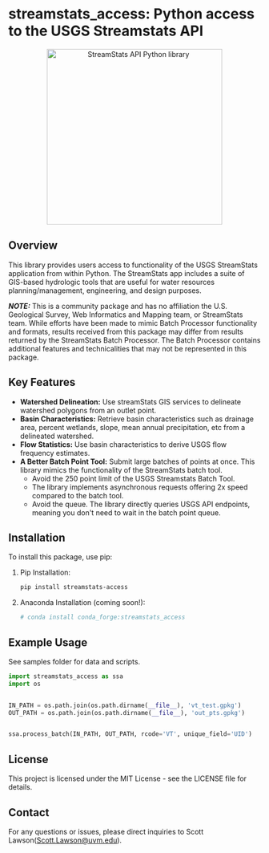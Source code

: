 # streamstats_access: Python access to the USGS Streamstats API
<p align=center>
<img src="images/logo_nobg_txt.png" alt="StreamStats API Python library" width="350">
</p>

## Overview

This library provides users access to functionality of the USGS StreamStats application from within Python.  The StreamStats app includes a suite of GIS-based hydrologic tools that are useful for water resources planning/management, engineering, and design purposes.

**_NOTE:_**  This is a community package and has no affiliation the U.S. Geological Survey, Web Informatics and Mapping team, or StreamStats team.  While efforts have been made to mimic Batch Processor functionality and formats, results received from this package may differ from results returned by the StreamStats Batch Processor. The Batch Processor contains additional features and technicalities that may not be represented in this package.

## Key Features

- **Watershed Delineation:** Use streamStats GIS services to delineate watershed polygons from an outlet point.
- **Basin Characteristics:** Retrieve basin characteristics such as drainage area, percent wetlands, slope, mean annual precipitation, etc from a delineated watershed.
- **Flow Statistics:** Use basin characteristics to derive USGS flow frequency estimates.
- **A Better Batch Point Tool:**   Submit large batches of points at once.  This library mimics the functionality of the StreamStats batch tool.
  - Avoid the 250 point limit of the USGS Streamstats Batch Tool.
  - The library implements asynchronous requests offering 2x speed compared to the batch tool.
  - Avoid the queue.  The library directly queries USGS API endpoints, meaning you don't need to wait in the batch point queue.

## Installation

To install this package, use pip:

1. Pip Installation:
    ```sh
    pip install streamstats-access
    ```
2. Anaconda Installation (coming soon!):
    ```bash
    # conda install conda_forge:streamstats_access
    ```

## Example Usage

See samples folder for data and scripts.

```python
import streamstats_access as ssa
import os


IN_PATH = os.path.join(os.path.dirname(__file__), 'vt_test.gpkg')
OUT_PATH = os.path.join(os.path.dirname(__file__), 'out_pts.gpkg')


ssa.process_batch(IN_PATH, OUT_PATH, rcode='VT', unique_field='UID')
```

## License

This project is licensed under the MIT License - see the LICENSE file for details.

## Contact

For any questions or issues, please direct inquiries to Scott Lawson([Scott.Lawson@uvm.edu](mailto:Scott.Lawson@uvm.edu)).